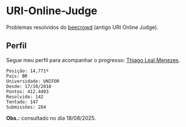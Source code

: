 # URI-Online-Judge

Problemas resolvidos do [beecrowd](https://www.beecrowd.com.br/) (antigo URI Online Judge).

## Perfil

Segue meu perfil para acompanhar o progresso: [Thiago Leal Menezes](https://www.beecrowd.com.br/judge/en/profile/295490).

    Posição: 14,771º
    País: BR
    Universidade: UNIFOR
    Desde: 17/10/2018
    Pontos: 412.4403
    Resolvido: 142
    Tentado: 147
    Submissões: 284

**Obs.:** consultado no dia 18/08/2025.
